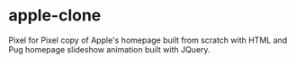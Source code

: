 # apple-clone
Pixel for Pixel copy of Apple's homepage built from scratch with HTML and Pug homepage slideshow animation built with JQuery.
